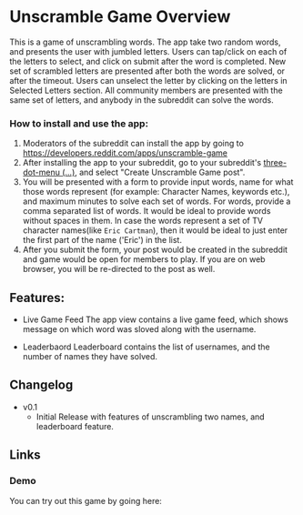 # Unscramble Game Overview
This is a game of unscrambling words. The app take two random words, and presents the user with jumbled letters. Users can tap/click on each of the letters to select, and click on submit after the word is completed. New set of scrambled letters are presented after both the words are solved, or after the timeout. Users can unselect the letter by clicking on the letters in Selected Letters section. All community members are presented with the same set of letters, and anybody in the subreddit can solve the words. 

### How to install and use the app:

1) Moderators of the subreddit can install the app by going to https://developers.reddit.com/apps/unscramble-game
2) After installing the app to your subreddit, go to your subreddit's [three-dot-menu (...)](https://developers.reddit.com/docs/capabilities/menu-actions), and select "Create Unscramble Game post".
3) You will be presented with a form to provide input words, name for what those words represent (for example: Character Names, keywords etc.), and maximum minutes to solve each set of words. For words, provide a comma separated list of words. It would be ideal to provide words without spaces in them. In case the words represent a set of TV character names(like `Eric Cartman`), then it would be ideal to just enter the first part of the name ('Eric') in the list.
4) After you submit the form, your post would be created in the subreddit and game would be open for members to play. If you are on web browser, you will be re-directed to the post as well.

## Features:
* Live Game Feed
The app view contains a live game feed, which shows message on which word was sloved along with the username.

* Leaderbaord
Leaderboard contains the list of usernames, and the number of names they have solved.

## Changelog
* v0.1
  * Initial Release with features of unscrambling two names, and leaderboard feature.


## Links
### Demo
You can try out this game by going here:

